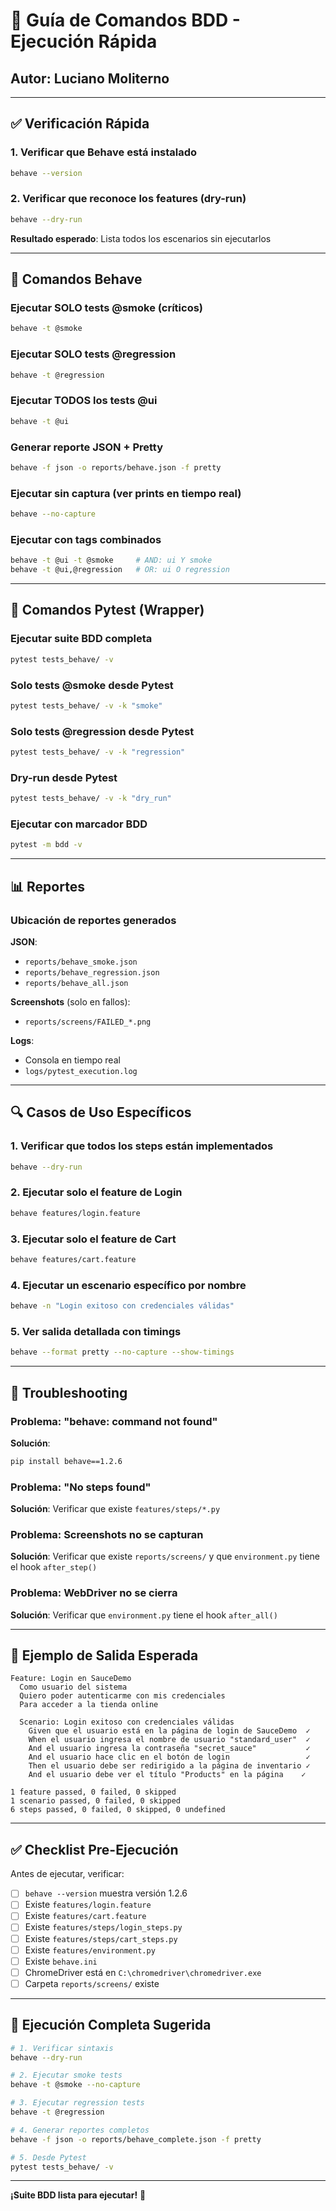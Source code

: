 # 🚀 Guía de Comandos BDD - Ejecución Rápida

## Autor: Luciano Moliterno

---

## ✅ Verificación Rápida

### 1. Verificar que Behave está instalado
```bash
behave --version
```

### 2. Verificar que reconoce los features (dry-run)
```bash
behave --dry-run
```
**Resultado esperado**: Lista todos los escenarios sin ejecutarlos

---

## 🎯 Comandos Behave

### Ejecutar SOLO tests @smoke (críticos)
```bash
behave -t @smoke
```

### Ejecutar SOLO tests @regression
```bash
behave -t @regression
```

### Ejecutar TODOS los tests @ui
```bash
behave -t @ui
```

### Generar reporte JSON + Pretty
```bash
behave -f json -o reports/behave.json -f pretty
```

### Ejecutar sin captura (ver prints en tiempo real)
```bash
behave --no-capture
```

### Ejecutar con tags combinados
```bash
behave -t @ui -t @smoke     # AND: ui Y smoke
behave -t @ui,@regression   # OR: ui O regression
```

---

## 🧪 Comandos Pytest (Wrapper)

### Ejecutar suite BDD completa
```bash
pytest tests_behave/ -v
```

### Solo tests @smoke desde Pytest
```bash
pytest tests_behave/ -v -k "smoke"
```

### Solo tests @regression desde Pytest
```bash
pytest tests_behave/ -v -k "regression"
```

### Dry-run desde Pytest
```bash
pytest tests_behave/ -v -k "dry_run"
```

### Ejecutar con marcador BDD
```bash
pytest -m bdd -v
```

---

## 📊 Reportes

### Ubicación de reportes generados

**JSON**:
- `reports/behave_smoke.json`
- `reports/behave_regression.json`
- `reports/behave_all.json`

**Screenshots** (solo en fallos):
- `reports/screens/FAILED_*.png`

**Logs**:
- Consola en tiempo real
- `logs/pytest_execution.log`

---

## 🔍 Casos de Uso Específicos

### 1. Verificar que todos los steps están implementados
```bash
behave --dry-run
```

### 2. Ejecutar solo el feature de Login
```bash
behave features/login.feature
```

### 3. Ejecutar solo el feature de Cart
```bash
behave features/cart.feature
```

### 4. Ejecutar un escenario específico por nombre
```bash
behave -n "Login exitoso con credenciales válidas"
```

### 5. Ver salida detallada con timings
```bash
behave --format pretty --no-capture --show-timings
```

---

## 🐛 Troubleshooting

### Problema: "behave: command not found"
**Solución**:
```bash
pip install behave==1.2.6
```

### Problema: "No steps found"
**Solución**: Verificar que existe `features/steps/*.py`

### Problema: Screenshots no se capturan
**Solución**: Verificar que existe `reports/screens/` y que `environment.py` tiene el hook `after_step()`

### Problema: WebDriver no se cierra
**Solución**: Verificar que `environment.py` tiene el hook `after_all()`

---

## 📝 Ejemplo de Salida Esperada

```
Feature: Login en SauceDemo
  Como usuario del sistema
  Quiero poder autenticarme con mis credenciales
  Para acceder a la tienda online

  Scenario: Login exitoso con credenciales válidas
    Given que el usuario está en la página de login de SauceDemo  ✓
    When el usuario ingresa el nombre de usuario "standard_user"  ✓
    And el usuario ingresa la contraseña "secret_sauce"           ✓
    And el usuario hace clic en el botón de login                 ✓
    Then el usuario debe ser redirigido a la página de inventario ✓
    And el usuario debe ver el título "Products" en la página    ✓

1 feature passed, 0 failed, 0 skipped
1 scenario passed, 0 failed, 0 skipped
6 steps passed, 0 failed, 0 skipped, 0 undefined
```

---

## ✅ Checklist Pre-Ejecución

Antes de ejecutar, verificar:

- [ ] `behave --version` muestra versión 1.2.6
- [ ] Existe `features/login.feature`
- [ ] Existe `features/cart.feature`
- [ ] Existe `features/steps/login_steps.py`
- [ ] Existe `features/steps/cart_steps.py`
- [ ] Existe `features/environment.py`
- [ ] Existe `behave.ini`
- [ ] ChromeDriver está en `C:\chromedriver\chromedriver.exe`
- [ ] Carpeta `reports/screens/` existe

---

## 🎉 Ejecución Completa Sugerida

```bash
# 1. Verificar sintaxis
behave --dry-run

# 2. Ejecutar smoke tests
behave -t @smoke --no-capture

# 3. Ejecutar regression tests
behave -t @regression

# 4. Generar reportes completos
behave -f json -o reports/behave_complete.json -f pretty

# 5. Desde Pytest
pytest tests_behave/ -v
```

---

**¡Suite BDD lista para ejecutar!** 🚀

